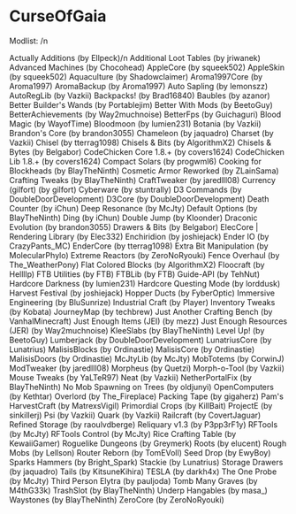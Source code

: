 # CurseOfGaia

Modlist: /n

Actually Additions (by Ellpeck)/n
Additional Loot Tables (by jriwanek)
Advanced Machines (by Chocohead)
AppleCore (by squeek502)
AppleSkin (by squeek502)
Aquaculture (by Shadowclaimer)
Aroma1997Core (by Aroma1997)
AromaBackup (by Aroma1997)
Auto Sapling (by lemonszz)
AutoRegLib (by Vazkii)
Backpacks! (by Brad16840)
Baubles (by azanor)
Better Builder's Wands (by Portablejim)
Better With Mods (by BeetoGuy)
BetterAchievements (by Way2muchnoise)
BetterFps (by Guichaguri)
Blood Magic (by WayofTime)
Bloodmoon (by lumien231)
Botania (by Vazkii)
Brandon's Core (by brandon3055)
Chameleon (by jaquadro)
Charset (by Vazkii)
Chisel (by tterrag1098)
Chisels & Bits (by AlgorithmX2)
Chisels & Bytes (by Belgabor)
CodeChicken Core 1.8.+ (by covers1624)
CodeChicken Lib 1.8.+ (by covers1624)
Compact Solars (by progwml6)
Cooking for Blockheads (by BlayTheNinth)
Cosmetic Armor Reworked (by ZLainSama)
Crafting Tweaks (by BlayTheNinth)
CraftTweaker (by jaredlll08)
Currency (gilfort) (by gilfort)
Cyberware (by stuntrally)
D3 Commands (by DoubleDoorDevelopment)
D3Core (by DoubleDoorDevelopment)
Death Counter (by iChun)
Deep Resonance (by McJty)
Default Options (by BlayTheNinth)
Ding (by iChun)
Double Jump (by Kloonder)
Draconic Evolution (by brandon3055)
Drawers & Bits (by Belgabor)
ElecCore | Rendering Library (by Elec332)
Enchiridion (by joshiejack)
Ender IO (by CrazyPants_MC)
EnderCore (by tterrag1098)
Extra Bit Manipulation (by MolecularPhylo)
Extreme Reactors (by ZeroNoRyouki)
Fence Overhaul (by The_WeatherPony)
Flat Colored Blocks (by AlgorithmX2)
Floocraft (by Hellllp)
FTB Utilities (by FTB)
FTBLib (by FTB)
Guide-API (by TehNut)
Hardcore Darkness (by lumien231)
Hardcore Questing Mode (by lorddusk)
Harvest Festival (by joshiejack)
Hopper Ducts (by FyberOptic)
Immersive Engineering (by BluSunrize)
Industrial Craft (by Player)
Inventory Tweaks (by Kobata)
JourneyMap (by techbrew)
Just Another Crafting Bench (by VanhalMinecraft)
Just Enough Items (JEI) (by mezz)
Just Enough Resources (JER) (by Way2muchnoise)
KleeSlabs (by BlayTheNinth)
Level Up! (by BeetoGuy)
Lumberjack (by DoubleDoorDevelopment)
LunatriusCore (by Lunatrius)
MalisisBlocks (by Ordinastie)
MalisisCore (by Ordinastie)
MalisisDoors (by Ordinastie)
McJtyLib (by McJty)
MobTotems (by CorwinJ)
ModTweaker (by jaredlll08)
Morpheus (by Quetzi)
Morph-o-Tool (by Vazkii)
Mouse Tweaks (by YaLTeR97)
Neat (by Vazkii)
NetherPortalFix (by BlayTheNinth)
No Mob Spawning on Trees (by oldjunyi)
OpenComputers (by Kethtar)
Overlord (by The_Fireplace)
Packing Tape (by gigaherz)
Pam's HarvestCraft (by MatrexsVigil)
Primordial Crops (by KillBait)
ProjectE (by sinkillerj)
Psi (by Vazkii)
Quark (by Vazkii)
Railcraft (by CovertJaguar)
Refined Storage (by raoulvdberge)
Reliquary v1.3 (by P3pp3rF1y)
RFTools (by McJty)
RFTools Control (by McJty)
Rice Crafting Table (by KewaiiGamer)
Roguelike Dungeons (by Greymerk)
Roots (by elucent)
Rough Mobs (by Lellson)
Router Reborn (by TomEVoll)
Seed Drop (by EwyBoy)
Sparks Hammers (by Bright_Spark)
Stackie (by Lunatrius)
Storage Drawers (by jaquadro)
Tails (by KitsuneKihira)
TESLA (by darkh4x)
The One Probe (by McJty)
Third Person Elytra (by pauljoda)
Tomb Many Graves (by M4thG33k)
TrashSlot (by BlayTheNinth)
Underp Hangables (by masa_)
Waystones (by BlayTheNinth)
ZeroCore (by ZeroNoRyouki)

